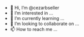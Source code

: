 - 👋 Hi, I’m @cezarbseller
- 👀 I’m interested in ...
- 🌱 I’m currently learning ...
- 💞️ I’m looking to collaborate on ...
- 📫 How to reach me ...

<!---
cezarbseller/cezarbseller is a ✨ special ✨ repository because its `README.md` (this file) appears on your GitHub profile.
You can click the Preview link to take a look at your changes.
--->
